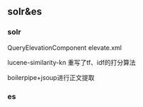 ## solr&es



### solr

QueryElevationComponent
elevate.xml

lucene-similarity-kn 重写了tf、idf的打分算法

boilerpipe+jsoup进行正文提取



### es




